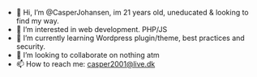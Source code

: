 - 👋 Hi, I’m @CasperJohansen, im 21 years old, uneducated & looking to find my way.
- 👀 I’m interested in web development. PHP/JS
- 🌱 I’m currently learning Wordpress plugin/theme, best practices and security.
- 💞️ I’m looking to collaborate on nothing atm
- 📫 How to reach me: casper2001@live.dk
